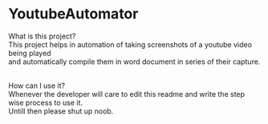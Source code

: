# YoutubeAutomator

What is this project?<br />
This project helps in automation of taking screenshots of a youtube video being played <br />
and automatically compile them in word document in series of their capture.<br /> <br />

How can I use it?<br />
Whenever the developer will care to edit this readme and write the step wise process to use it.<br />
Untill then please shut up noob.<br />
